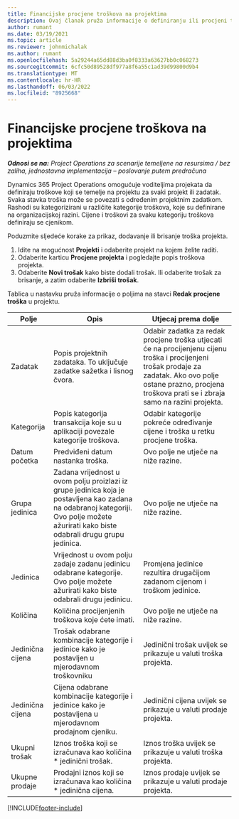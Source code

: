 ```yaml
---
title: Financijske procjene troškova na projektima
description: Ovaj članak pruža informacije o definiranju ili procjeni troškova temeljenih na projektu.
author: rumant
ms.date: 03/19/2021
ms.topic: article
ms.reviewer: johnmichalak
ms.author: rumant
ms.openlocfilehash: 5a29244a65dd88d3ba0f8333a63627bb0c068273
ms.sourcegitcommit: 6cfc50d89528df977a8f6a55c1ad39d99800d9b4
ms.translationtype: MT
ms.contentlocale: hr-HR
ms.lasthandoff: 06/03/2022
ms.locfileid: "8925668"
---
```

# <a name="financial-estimates-for-expenses-on-projects"></a>Financijske procjene troškova na projektima
_**Odnosi se na:** Project Operations za scenarije temeljene na resursima / bez zaliha, jednostavna implementacija – poslovanje putem predračuna_

Dynamics 365 Project Operations omogućuje voditeljima projekata da definiraju troškove koji se temelje na projektu za svaki projekt ili zadatak. Svaka stavka troška može se povezati s određenim projektnim zadatkom. Rashodi su kategorizirani u različite kategorije troškova, koje su definirane na organizacijskoj razini. Cijene i troškovi za svaku kategoriju troškova definiraju se cjenikom. 

Poduzmite sljedeće korake za prikaz, dodavanje ili brisanje troška projekta.

1. Idite na mogućnost **Projekti** i odaberite projekt na kojem želite raditi.
2. Odaberite karticu **Procjene projekta** i pogledajte popis troškova projekta.
3. Odaberite **Novi trošak** kako biste dodali trošak. Ili odaberite trošak za brisanje, a zatim odaberite **Izbriši trošak**.

Tablica u nastavku pruža informacije o poljima na stavci **Redak procjene troška** u projektu. 

| **Polje** | **Opis** | **Utjecaj prema dolje** |
| --- | --- | --- |
| Zadatak | Popis projektnih zadataka. To uključuje zadatke sažetka i lisnog čvora. | Odabir zadatka za redak procjene troška utjecati će na procijenjenu cijenu troška i procijenjeni trošak prodaje za zadatak. Ako ovo polje ostane prazno, procjena troškova prati se i zbraja samo na razini projekta. |
| Kategorija | Popis kategorija transakcija koje su u aplikaciji povezale kategorije troškova. | Odabir kategorije pokreće određivanje cijene i troška u retku procjene troška. |
| Datum početka | Predviđeni datum nastanka troška. | Ovo polje ne utječe na niže razine. |
| Grupa jedinica | Zadana vrijednost u ovom polju proizlazi iz grupe jedinica koja je postavljena kao zadana na odabranoj kategoriji. Ovo polje možete ažurirati kako biste odabrali drugu grupu jedinica. | Ovo polje ne utječe na niže razine. |
| Jedinica | Vrijednost u ovom polju zadaje zadanu jedinicu odabrane kategorije. Ovo polje možete ažurirati kako biste odabrali drugu jedinicu. | Promjena jedinice rezultira drugačijom zadanom cijenom i troškom jedinice. |
| Količina | Količina procijenjenih troškova koje ćete imati. | Ovo polje ne utječe na niže razine. |
| Jedinična cijena | Trošak odabrane kombinacije kategorije i jedinice kako je postavljen u mjerodavnom troškovniku | Jedinični trošak uvijek se prikazuje u valuti troška projekta. |
| Jedinična cijena | Cijena odabrane kombinacije kategorije i jedinice kako je postavljena u mjerodavnom prodajnom cjeniku. | Jedinični cijena uvijek se prikazuje u valuti prodaje projekta. |
| Ukupni trošak | Iznos troška koji se izračunava kao količina \* jedinični trošak.| Iznos troška uvijek se prikazuje u valuti troška projekta. |
| Ukupne prodaje | Prodajni iznos koji se izračunava kao količina \* jedinična cijena. | Iznos prodaje uvijek se prikazuje u valuti prodaje projekta. |


[!INCLUDE[footer-include](../includes/footer-banner.md)]
